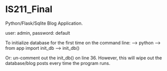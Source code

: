 # IS211_Final
Python/Flask/Sqlite Blog Application.

user: admin, 
password: default

To initialize database for the first time on the command line:
--> python
--> from app import init_db
--> init_db()

Or: un-comment out the init_db() on line 36. However, this will wipe out the database/blog posts every time the program runs.
